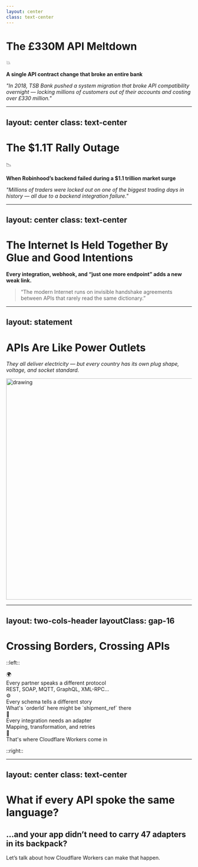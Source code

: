 ```yaml
---
layout: center
class: text-center
---
```


# The £330M API Meltdown

<div class="text-6xl mb-8">💥</div>

**A single API contract change that broke an entire bank**

<v-click>

*"In 2018, TSB Bank pushed a system migration that broke API compatibility overnight — locking millions of customers out of their accounts and costing over £330 million."*

</v-click>

<div class="absolute inset-0 bg-red-500/10 animate-pulse"></div>

<!-- speaker:
“This… is the £330 million API meltdown.”
TSB Bank’s system migration in 2018 — they merged two backend systems, and an API schema mismatch brought the whole operation to its knees.
Customers were locked out for weeks, and the cost ballooned into the hundreds of millions.
Tone: a single mismatch in data contracts can cascade across an entire enterprise.
Transition: “But it’s not just banks…”
-->

---
layout: center
class: text-center
---

# The $1.1T Rally Outage

<div class="text-6xl mb-8">📉</div>

**When Robinhood’s backend failed during a $1.1 trillion market surge**

<v-click>

*"Millions of traders were locked out on one of the biggest trading days in history — all due to a backend integration failure."*

</v-click>

<div class="absolute inset-0 bg-red-500/10 animate-pulse"></div>

<!-- speaker:
“This one hurts a little more personally…”
In March 2020, Robinhood’s trading API dependencies and load balancers failed right as markets rallied after a historic drop — during what analysts called a $1.1 trillion recovery day.
Developers later cited a chain of overloaded services and integration points that weren’t ready for the surge.
Transition: “Different industry, same story — fragile glue holding everything together.”
-->

---
layout: center
class: text-center
---

# The Internet Is Held Together By Glue and Good Intentions

<v-click>

**Every integration, webhook, and “just one more endpoint” adds a new weak link.**

</v-click>

<v-click>

> “The modern Internet runs on invisible handshake agreements between APIs that rarely read the same dictionary.”

</v-click>

<!-- speaker:
Every major system we rely on — payments, logistics, social, authentication — is powered by inter-API cooperation.
-->

---
layout: statement
---

# APIs Are Like Power Outlets


*They all deliver electricity — but every country has its own plug shape, voltage, and socket standard.*

<section class="hero container max-w-screen-lg mx-auto pb-10 flex justify-center">
<img src="../assets/electric-plug-types.avif" alt="drawing" width="600"/>
</section>

---
layout: two-cols-header
layoutClass: gap-16
---

# Crossing Borders, Crossing APIs

::left::

<div class="space-y-6">

<div v-click="1" class="flex items-start space-x-4">
<div class="text-2xl">🌍</div>
<div>
<div class="font-bold">Every partner speaks a different protocol</div>
<div class="text-sm opacity-75">REST, SOAP, MQTT, GraphQL, XML-RPC...</div>
</div>
</div>

<div v-click="2" class="flex items-start space-x-4">
<div class="text-2xl">⚙️</div>
<div>
<div class="font-bold">Every schema tells a different story</div>
<div class="text-sm opacity-75">What's `orderId` here might be `shipment_ref` there</div>
</div>
</div>

<div v-click="3" class="flex items-start space-x-4">
<div class="text-2xl">🔌</div>
<div>
<div class="font-bold">Every integration needs an adapter</div>
<div class="text-sm opacity-75">Mapping, transformation, and retries</div>
</div>
</div>

<div v-click="4" class="flex items-start space-x-4">
<div class="text-2xl">🧩</div>
<div>
<div class="font-bold">That's where Cloudflare Workers come in</div>
</div>
</div>

</div>

::right::

<script setup>
const apiAdaptersDiagram = `
Your App -> REST
Your App -> SOAP
Your App -> MQTT
Your App -> XML-RPC
Your App -> GraphQL

REST -> Adapter 1: 🔌 {style.stroke-dash: 3}
SOAP -> Adapter 2: 🔌 {style.stroke-dash: 3}
MQTT -> Adapter 3: 🔌 {style.stroke-dash: 3}
`
</script>

<div>

<D2Diagram
  :code="apiAdaptersDiagram"
  :scale="0.9"
/>

</div>

<!--
Visual metaphor of “outlets and adapters” leading naturally into your solution layer.
-->

---
layout: center
class: text-center
---

# What if every API spoke the same language?

<v-click>

## …and your app didn’t need to carry 47 adapters in its backpack?

</v-click>

<v-click>

<div class="mt-12 text-xl opacity-75">
Let’s talk about how Cloudflare Workers can make that happen.
</div>

</v-click>

<!--
Bridges cleanly into the technical story (single Worker translator).
-->
